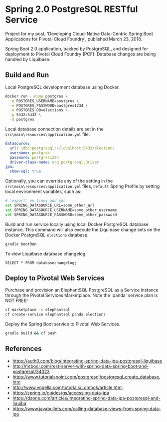 # Spring 2.0 PostgreSQL RESTful Service

Project for my post, 'Developing Cloud-Native Data-Centric Spring Boot Applications for Pivotal Cloud Foundry', published March 23, 2018.

Spring Boot 2.0 application, backed by PostgreSQL, and designed for deployment to Pivotal Cloud Foundry (PCF). Database changes are being handled by Liquibase.

## Build and Run

Local PostgreSQL development database using Docker.

```bash
docker run --name postgres \
  -e POSTGRES_USERNAME=postgres \
  -e POSTGRES_PASSWORD=postgres1234 \
  -e POSTGRES_DB=elections \
  -p 5432:5432 \
  -d postgres
```

Local database connection details are set in the `src\main\resources\application.yml` file.

```yaml
datasource:
  url: jdbc:postgresql://localhost:5432/elections
  username: postgres
  password: postgres1234
  driver-class-name: org.postgresql.Driver
jpa:
  show-sql: true
```

Optionally, you can override any of the setting in the `src\main\resources\application.yml` files, `default` Spring Profile by setting local environment variables, such as:

```bash
# 'export' on linux and mac
set SPRING_DATASOURCE_URL=some_other_url
set SPRING_DATASOURCE_USERNAME=some_other_username
set SPRING_DATASOURCE_PASSWORD=some_other_password
```

Build and run service locally using local Docker PostgreSQL database instance. This command will also execute the Liquibase change sets on the Docker PostgreSQL `elections` database.

```bash
gradle bootRun
```

To view Liquibase database changelog:

```postgresplsql
SELECT * FROM databasechangelog;
```

## Deploy to Pivotal Web Services

Purchase and provision an ElephantSQL PostgreSQL as a Service instance through the Pivotal Services Marketplace. Note the 'panda' service plan is NOT FREE!

```bash
cf marketplace -s elephantsql
cf create-service elephantsql panda elections
```

Deploy the Spring Boot service to Pivotal Web Services.

```bash
gradle build && cf push
```

## References

- <https://auth0.com/blog/integrating-spring-data-jpa-postgresql-liquibase>
- <http://mrbool.com/rest-server-with-spring-data-spring-boot-and-postgresql/34023>
- <https://www.tutorialspoint.com/postgresql/postgresql_create_database.htm>
- <http://www.vogella.com/tutorials/Lombok/article.html>
- <https://spring.io/guides/gs/accessing-data-jpa>
- <https://dzone.com/articles/integrating-spring-data-jpa-postgresql-and-liquiba>
- <https://www.javabullets.com/calling-database-views-from-spring-data-jpa>
